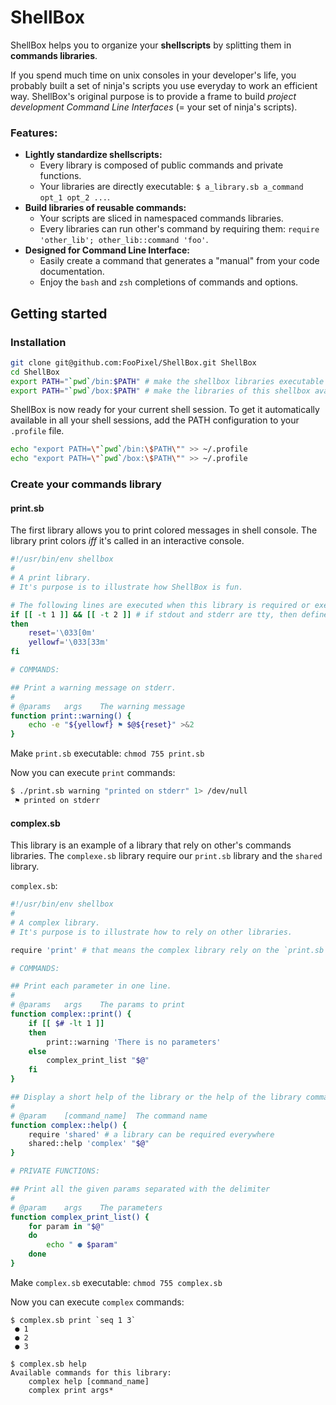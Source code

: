 ShellBox
=========

ShellBox helps you to organize your **shellscripts** by splitting them in **commands libraries**.

If you spend much time on unix consoles in your developer's life, you probably built a set of ninja's scripts you use everyday to work an efficient way. ShellBox's original purpose is to provide a frame to build *project development Command Line Interfaces* (= your set of ninja's scripts).

### Features:

- **Lightly standardize shellscripts:**
    - Every library is composed of public commands and private functions.
    - Your libraries are directly executable: `$ a_library.sb a_command opt_1 opt_2 ...`.
- **Build libraries of reusable commands:**
    - Your scripts are sliced in namespaced commands libraries.
    - Every libraries can run other's command by requiring them: `require 'other_lib'; other_lib::command 'foo'`.
- **Designed for Command Line Interface:**
    - Easily create a command that generates a "manual" from your code documentation.
    - Enjoy the `bash` and `zsh` completions of commands and options.


## Getting started

### Installation

```sh
git clone git@github.com:FooPixel/ShellBox.git ShellBox
cd ShellBox
export PATH="`pwd`/bin:$PATH" # make the shellbox libraries executable
export PATH="`pwd`/box:$PATH" # make the libraries of this shellbox available in your PATH
```

ShellBox is now ready for your current shell session.
To get it automatically available in all your shell sessions, add the PATH configuration to your `.profile` file.

```sh
echo "export PATH=\"`pwd`/bin:\$PATH\"" >> ~/.profile
echo "export PATH=\"`pwd`/box:\$PATH\"" >> ~/.profile
```

### Create your commands library

#### print.sb

The first library allows you to print colored messages in shell console. The library print colors *iff* it's called in an interactive console.

```sh
#!/usr/bin/env shellbox
#
# A print library.
# It's purpose is to illustrate how ShellBox is fun.

# The following lines are executed when this library is required or executed.
if [[ -t 1 ]] && [[ -t 2 ]] # if stdout and stderr are tty, then define colors
then
	reset='\033[0m'
	yellowf='\033[33m'
fi

# COMMANDS:

## Print a warning message on stderr.
#
# @params	args	The warning message
function print::warning() {
	echo -e "${yellowf} ⚑ $@${reset}" >&2
}
```

Make `print.sb` executable: `chmod 755 print.sb`

Now you can execute `print` commands:

```sh
$ ./print.sb warning "printed on stderr" 1> /dev/null
 ⚑ printed on stderr
```

#### complex.sb

This library is an example of a library that rely on other's commands libraries. The `complexe.sb` library require our `print.sb` library and the `shared` library.

`complex.sb`:

```sh
#!/usr/bin/env shellbox
#
# A complex library.
# It's purpose is to illustrate how to rely on other libraries.

require 'print' # that means the complex library rely on the `print.sb` library

# COMMANDS:

## Print each parameter in one line.
#
# @params	args	The params to print
function complex::print() {
	if [[ $# -lt 1 ]]
	then
		print::warning 'There is no parameters'
	else
		complex_print_list "$@"
	fi
}

## Display a short help of the library or the help of the library command provided
#
# @param	[command_name]	The command name
function complex::help() {
	require 'shared' # a library can be required everywhere
	shared::help 'complex' "$@"
}

# PRIVATE FUNCTIONS:

## Print all the given params separated with the delimiter
#
# @param	args	The parameters
function complex_print_list() {
	for param in "$@"
	do
		echo " ● $param"
	done
}
```

Make `complex.sb` executable: `chmod 755 complex.sb`

Now you can execute `complex` commands:

	$ complex.sb print `seq 1 3`
	 ● 1
	 ● 2
	 ● 3

	$ complex.sb help
	Available commands for this library:
	    complex help [command_name]
	    complex print args*

